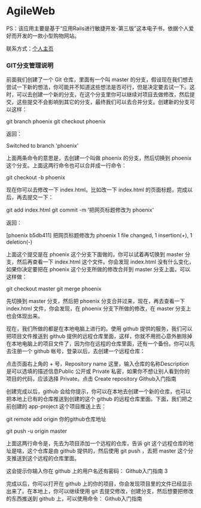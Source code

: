 # AgileWeb

PS：该应用主要是基于“应用Rails进行敏捷开发-第三版”这本电子书，依据个人爱好而开发的一款小型购物网站。

联系方式：<a href="http://user.trustie.net/users/12" target="_Blank">个人主页</a>

<h3>GIT分支管理说明</h3>

前面我们创建了一个 Git 仓库，里面有一个叫 master 的分支，假设现在我们想去尝试一下新的想法，你可能并不知道这些想法是否可行，但是决定要去试一下。这时，可以去创建一个新的分支，在这个分支里你可以继续对项目去做修改，然后提交，这些提交不会影响到其它的分支，最终我们可以去合并分支。创建新的分支可以这样：

git branch phoenix git checkout phoenix

返回：

Switched to branch 'phoenix'

上面两条命令的意思是，去创建一个叫做 phoenix 的分支，然后切换到 phoenix 这个分支。上面这两行命令也可以合并成一行命令：

git checkout -b phoenix

现在你可以去修改一下 index.html。比如改一下 index.html 的页面标题，完成以后，再去提交一下：

git add index.html git commit -m '把网页标题修改为 phoenix'

返回：

[phoenix b5db411] 把网页标题修改为 phoenix 1 file changed, 1 insertion(+), 1 deletion(-)

上面这个提交是在 phoenix 这个分支下面做的，你可以试着再切换到 master 分支，然后再查看一下 index.html 这个文件。你会发现 index.html 没有什么变化，如果你决定要把在 phoenix 这个分支所做的修改合并到 master 分支上面，可以这样做：

git checkout master git merge phoenix

先切换到 master 分支，然后把 phoenix 分支合并过来，现在，再去查看一下 index.html 文件，你会发现，在 phoenix 分支下所做的修改，在 master 分支上也会体现出来。

现在，我们所做的都是在本地电脑上进行的。使用 github 提供的服务，我们可以把项目文件推送到 github 提供的远程仓库里面，这样，你就不用担心意外删除掉在本地电脑上的项目文件了，因为你在远程的仓库里面，还有一个备份。你可以先去注册一个 github 帐号，登录以后，去创建一个远程仓库：

点击页面右上角的 + 号，Repository name 这里，输入仓库的名称Description 是可以选填的描述信息Public 公开或 Private 私密，如果你不想让别人看到你的项目的代码，应该选择 Private。点击 Create repository
Github入门指南

创建完成以后，github 会给你提示，你可以在本地去创建一个新的仓库，也可以把本地上已有的仓库推送到创建的这个 github 的远程仓库里面。下面，我们把之前创建的 app-project 这个项目推送上去：

git remote add origin 你的github仓库地址

git push -u origin master

上面这两行命令是，先去为项目添加一个远程的仓库，告诉 git 这个远程仓库的地址是啥，这个仓库是由 github 提供的，然后使用 git push ，去把 master 这个分支推送到这个远程的仓库里面。

这会提示你输入你在 github 上的用户名还有密码：
Github入门指南
3

完成以后，你可以打开在 github 上的你的项目，你会发现项目里的文件已经显示出来了。在本地上，你可以继续使用 git 去提交修改，创建分支，然后想要把修改的东西推送到 github 上，可以使用命令：
Github入门指南
